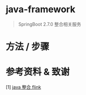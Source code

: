 # java-framework
> SpringBoot 2.7.0 整合相关服务

# 方法 / 步骤


# 参考资料 & 致谢
[1] [java 整合 flink](https://blog.csdn.net/RenshenLi/article/details/123961538)

